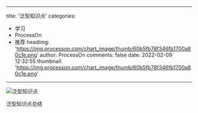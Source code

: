 
---
title: '泛型知识点'
categories: 
 - 学习
 - ProcessOn
 - 推荐
headimg: 'https://img.processon.com/chart_image/thumb/60b5fb78f346fb1700a80c1e.png'
author: ProcessOn
comments: false
date: 2022-02-09 12:32:55
thumbnail: 'https://img.processon.com/chart_image/thumb/60b5fb78f346fb1700a80c1e.png'
---

<div>   
<img class="thumb" alt="泛型知识点" src="https://img.processon.com/chart_image/thumb/60b5fb78f346fb1700a80c1e.png" referrerpolicy="no-referrer">
<p>泛型知识点总结</p>  
</div>
            